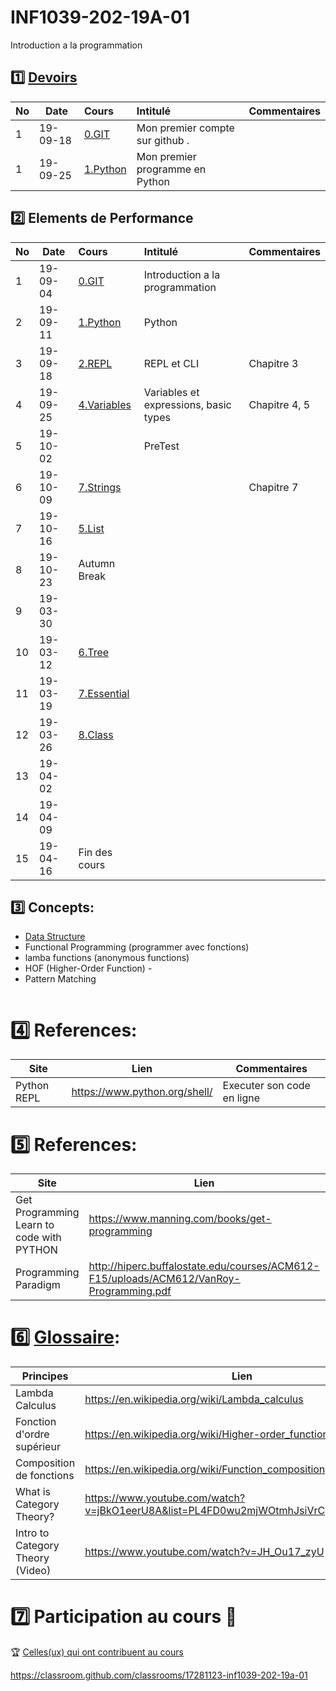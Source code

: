 # INF1039-202-19A-01

Introduction a la programmation

## :one: [Devoirs](Devoirs)
|No| Date   | Cours                              | Intitulé                                |  Commentaires    |
|--|--------|:-----------------------------------|:----------------------------------------|:-----------------|
| 1|19-09-18|[0.GIT](0.GIT#Participation)        | Mon premier compte sur github .         |                  |
| 1|19-09-25|[1.Python](1.Python#Participation)  | Mon premier programme en Python         |                  |





## :two: Elements de Performance

|No| Date   | Cours                    | Intitulé                                |  Commentaires    |
|--|--------|:-------------------------|:----------------------------------------|:-----------------|
| 1|19-09-04|[0.GIT](0.GIT)            | Introduction a la programmation         |                  |
| 2|19-09-11|[1.Python](1.Python)      | Python                                  |                  |
| 3|19-09-18|[2.REPL](2.REPL)          | REPL et CLI                             | Chapitre 3       |
| 4|19-09-25|[4.Variables](4.Variables)| Variables et expressions, basic types   | Chapitre 4, 5    |
| 5|19-10-02|                          |  PreTest                                |                  |
| 6|19-10-09|[7.Strings](7.Strings)    |                                         | Chapitre 7       |
| 7|19-10-16|[5.List](5.List)          |                                         |                  |
| 8|19-10-23| Autumn Break             |                                         |                  |
| 9|19-03-30|                          |                                         |                  |
|10|19-03-12|[6.Tree](6.Tree)          |                                         |                  |
|11|19-03-19|[7.Essential](7.Essential)|                                         |                  |
|12|19-03-26|[8.Class](8.Class)        |                                         |                  |
|13|19-04-02|                          |                                         |                  |
|14|19-04-09|                          |                                         |                  |
|15|19-04-16| Fin des cours            |                                         |                  |


## :three: Concepts:

- [Data Structure](https://twitter.github.io/scala_school/collections.html)
- Functional Programming (programmer avec fonctions)
- lamba functions (anonymous functions)
- HOF (Higher-Order Function) - 
- Pattern Matching

```
```

# :four: References:

|Site                                      | Lien                                         |  Commentaires                |
|------------------------------------------|----------------------------------------------|------------------------------|
| Python REPL                              |  https://www.python.org/shell/               |  Executer son code en ligne  |



# :five: References:

|Site                                       | Lien                                          |  Commentaires    |
|-------------------------------------------|-----------------------------------------------|------------------|
| Get Programming Learn to code with PYTHON | https://www.manning.com/books/get-programming | :ledger: Book    |
| Programming Paradigm                      | http://hiperc.buffalostate.edu/courses/ACM612-F15/uploads/ACM612/VanRoy-Programming.pdf |


# :six: [Glossaire](https://docs.scala-lang.org/glossary/):

| Principes                       | Lien                                               |
|---------------------------------|----------------------------------------------------|
| Lambda Calculus                 |https://en.wikipedia.org/wiki/Lambda_calculus       |
| Fonction d'ordre supérieur      |https://en.wikipedia.org/wiki/Higher-order_function |
| Composition de fonctions        |https://en.wikipedia.org/wiki/Function_composition  |
| What is Category Theory?        |https://www.youtube.com/watch?v=jBkO1eerU8A&list=PL4FD0wu2mjWOtmhJsiVrCpzOAk42uhdz8|
| Intro to Category Theory (Video)|https://www.youtube.com/watch?v=JH_Ou17_zyU         |

# :seven: Participation au cours :clap:
:trophy: <a href="https://github.com/CollegeBoreal/INF1039-202-19A-01/graphs/contributors">Celles(ux) qui ont contribuent au cours</a>


https://classroom.github.com/classrooms/17281123-inf1039-202-19a-01
